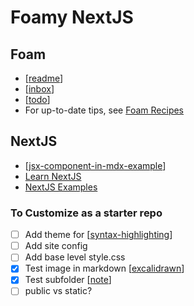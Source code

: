 # Foamy NextJS

## Foam 
- [[readme]]
- [[inbox]]
- [[todo]]
- For up-to-date tips, see [Foam Recipes](https://foambubble.github.io/foam/recipes)

## NextJS
- [[jsx-component-in-mdx-example]]
- [Learn NextJS](https://nextjs.org/learn/basics/create-nextjs-app)
- [NextJS Examples](https://github.com/vercel/next.js/tree/canary/examples)

### To Customize as a starter repo
- [ ] Add theme for [[syntax-highlighting]]
- [ ] Add site config
- [ ] Add base level style.css
- [x] Test image in markdown [[excalidrawn]]
- [x] Test subfolder [[note]]
- [ ] public vs static?

[//begin]: # "Autogenerated link references for markdown compatibility"
[readme]: readme "Foam"
[inbox]: inbox "Inbox"
[todo]: todo "Todo"
[jsx-component-in-mdx-example]: jsx-component-in-mdx-example "JSX Component in Mdx Example"
[syntax-highlighting]: notes/syntax-highlighting "Syntax Highlighting"
[excalidrawn]: excalidrawn "Excalidrawn"
[note]: notes/note "Note"
[//end]: # "Autogenerated link references"